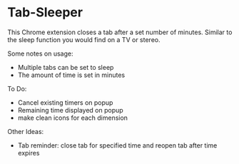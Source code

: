 # Tab-Sleeper
This Chrome extension closes a tab after a set number of minutes. Similar to the sleep function you would find on a TV or stereo.

Some notes on usage:
 - Multiple tabs can be set to sleep
 - The amount of time is set in minutes

To Do:
 - Cancel existing timers on popup
 - Remaining time displayed on popup 
 - make clean icons for each dimension

Other Ideas:
 - Tab reminder: close tab for specified time and reopen tab after time expires
